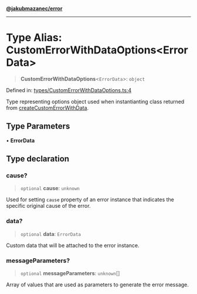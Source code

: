 [**@jakubmazanec/error**](../README.md)

---

# Type Alias: CustomErrorWithDataOptions\<ErrorData\>

> **CustomErrorWithDataOptions**\<`ErrorData`\>: `object`

Defined in:
[types/CustomErrorWithDataOptions.ts:4](https://github.com/jakubmazanec/tools/blob/797379ce98752dc838b82c8398e04d90c58ce9e7/packages/error/source/types/CustomErrorWithDataOptions.ts#L4)

Type representing options object used when instantianting class returned from
[createCustomErrorWithData](../functions/createCustomErrorWithData.md).

## Type Parameters

• **ErrorData**

## Type declaration

### cause?

> `optional` **cause**: `unknown`

Used for setting `cause` property of an error instance that indicates the specific original cause of
the error.

### data?

> `optional` **data**: `ErrorData`

Custom data that will be attached to the error instance.

### messageParameters?

> `optional` **messageParameters**: `unknown`[]

Array of values that are used as parameters to generate the error message.
